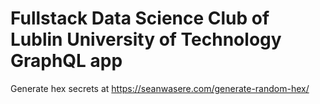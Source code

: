 # Fullstack Data Science Club of Lublin University of Technology GraphQL app

Generate hex secrets at https://seanwasere.com/generate-random-hex/